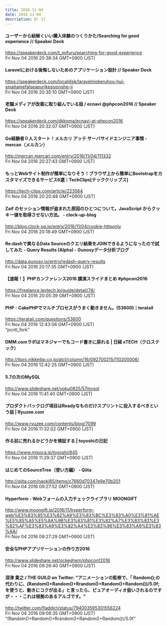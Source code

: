 ```yaml
---
title: 2016-11-04
date: 2016-11-04
description: B! 17
---
```


#### ユーザーから紐解くいい購入体験のつくりかた/Searching for good experience // Speaker Deck
https://speakerdeck.com/t_mifuru/searching-for-good-experience<br>
Fri Nov 04 2016 20:38:34 GMT+0900 (JST)<br>


#### Laravelにおける後悔しないためのアプリケーション設計 // Speaker Deck
https://speakerdeck.com/localdisk/laravelniokeruhou-hui-sinaitamefalseapurikesiyonshe-ji<br>
Fri Nov 04 2016 20:35:10 GMT+0900 (JST)<br>


#### 老舗メディアが改善に取り組んでいる話 / ecnavi @phpcon2016 // Speaker Deck
https://speakerdeck.com/dkkoma/ecnavi-at-phpcon2016<br>
Fri Nov 04 2016 20:32:07 GMT+0900 (JST)<br>


#### Go経験者０人スタート！メルカリ アッテ サーバサイドエンジニア事情 - mercan（メルカン）
http://mercan.mercari.com/entry/2016/11/04/111332<br>
Fri Nov 04 2016 20:27:43 GMT+0900 (JST)<br>


#### もっとWebサイト制作が簡単になりそう！ブラウザ上から簡単にBootstrapをカスタマイズできるサービス6選｜TechClips[テッククリップス]
https://tech-clips.com/article/223564<br>
Fri Nov 04 2016 20:20:48 GMT+0900 (JST)<br>


#### Zaif のセッション情報が盗まれた原因のひとつについて。JavaScript からクッキー値を取得させない方法。 - clock-up-blog
http://blog.clock-up.jp/entry/2016/11/04/cookie-httponly<br>
Fri Nov 04 2016 20:18:49 GMT+0900 (JST)<br>


#### Re:dashで異なるData Sourceのクエリ結果をJOINできるようになったので試してみた - Query Results (Alpha) - Gunosyデータ分析ブログ
http://data.gunosy.io/entry/redash-query-results<br>
Fri Nov 04 2016 20:17:35 GMT+0900 (JST)<br>


#### 【速報！】PHPカンファレンス2016 講演スライドまとめ #phpcon2016
https://freelance.levtech.jp/guide/detail/74/<br>
Fri Nov 04 2016 20:05:39 GMT+0900 (JST)<br>


#### PHP - CakePHPでマルチプロセスがうまく動きません。(53600)｜teratail
https://teratail.com/questions/53600<br>
Fri Nov 04 2016 12:43:06 GMT+0900 (JST)<br>
“pcntl_fork”


#### DMM.comラボはマネジャーでもコード書きに戻れる | 日経 xTECH（クロステック）
http://itpro.nikkeibp.co.jp/atcl/column/16/092700215/110200006/<br>
Fri Nov 04 2016 12:42:25 GMT+0900 (JST)<br>


#### 5.7の次のMySQL
http://www.slideshare.net/yoku0825/57mysql<br>
Fri Nov 04 2016 11:41:40 GMT+0900 (JST)<br>


#### プロダクトバックログ項目はReadyなものだけスプリントに投入するべきという話 | Ryuzee.com
http://www.ryuzee.com/contents/blog/7099<br>
Fri Nov 04 2016 11:32:02 GMT+0900 (JST)<br>


#### 作る前に売れるかどうかを検証する | toyoshiの日記
https://www.misoca.jp/toyoshi/845<br>
Fri Nov 04 2016 11:29:37 GMT+0900 (JST)<br>


#### はじめてのSourceTree（使い方編） - Qiita
http://qiita.com/naoki85/items/c7660d70347e9e70b201<br>
Fri Nov 04 2016 09:27:52 GMT+0900 (JST)<br>


#### Hyperform - Webフォームの入力チェックライブラリ MOONGIFT
http://www.moongift.jp/2016/11/hyperform-web%E3%83%95%E3%82%A9%E3%83%BC%E3%83%A0%E3%81%AE%E5%85%A5%E5%8A%9B%E3%83%81%E3%82%A7%E3%83%83%E3%82%AF%E3%83%A9%E3%82%A4%E3%83%96%E3%83%A9%E3%83%AA/<br>
Fri Nov 04 2016 09:27:29 GMT+0900 (JST)<br>


#### 安全なPHPアプリケーションの作り方2016
http://www.slideshare.net/ockeghem/phpconf2016<br>
Fri Nov 04 2016 09:26:40 GMT+0900 (JST)<br>


#### 深津 貴之 / THE GUILD on Twitter: "アニメーションの監修で、「 Random();の代わりに、(Random()+Random()+Rrandom()+Random()+Random())/5.0f; を使うと、動きにコクが出る」と言ったら、ピュアオーディオ扱いされるのですが・・・これは根拠のあるアルゴです。"
http://twitter.com/fladdict/status/794003595301556224<br>
Fri Nov 04 2016 09:08:35 GMT+0900 (JST)<br>
“(Random()+Random()+Rrandom()+Random()+Random())/5.0f”


